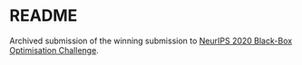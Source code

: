 # README

Archived submission of the winning submission to [NeurIPS 2020 Black-Box Optimisation Challenge](https://bbochallenge.com/leaderboard). 